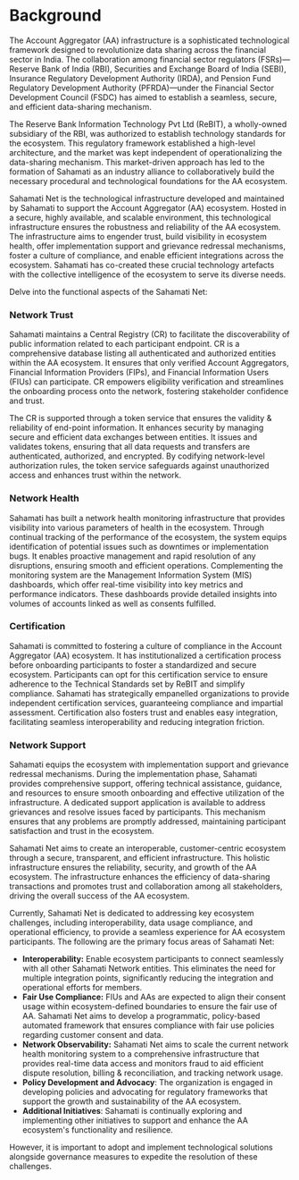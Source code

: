 # Background

The Account Aggregator (AA) infrastructure is a sophisticated technological framework designed to revolutionize data sharing across the financial sector in India. The collaboration among financial sector regulators (FSRs)—Reserve Bank of India (RBI), Securities and Exchange Board of India (SEBI), Insurance Regulatory Development Authority (IRDA), and Pension Fund Regulatory Development Authority (PFRDA)—under the Financial Sector Development Council (FSDC) has aimed to establish a seamless, secure, and efficient data-sharing mechanism.

The Reserve Bank Information Technology Pvt Ltd (ReBIT), a wholly-owned subsidiary of the RBI, was authorized to establish technology standards for the ecosystem. This regulatory framework established a high-level architecture, and the market was kept independent of operationalizing the data-sharing mechanism. This market-driven approach has led to the formation of Sahamati as an industry alliance to collaboratively build the necessary procedural and technological foundations for the AA ecosystem.

Sahamati Net is the technological infrastructure developed and maintained by Sahamati to support the Account Aggregator (AA) ecosystem. Hosted in a secure, highly available, and scalable environment, this technological infrastructure ensures the robustness and reliability of the AA ecosystem. The infrastructure aims to engender trust, build visibility in ecosystem health, offer implementation support and grievance redressal mechanisms, foster a culture of compliance, and enable efficient integrations across the ecosystem. Sahamati has co-created these crucial technology artefacts with the collective intelligence of the ecosystem to serve its diverse needs.

Delve into the functional aspects of the Sahamati Net:

### Network Trust <a href="#network-trust" id="network-trust"></a>

Sahamati maintains a Central Registry (CR) to facilitate the discoverability of public information related to each participant endpoint. CR is a comprehensive database listing all authenticated and authorized entities within the AA ecosystem. It ensures that only verified Account Aggregators, Financial Information Providers (FIPs), and Financial Information Users (FIUs) can participate. CR empowers eligibility verification and streamlines the onboarding process onto the network, fostering stakeholder confidence and trust.

The CR is supported through a token service that ensures the validity & reliability of end-point information. It enhances security by managing secure and efficient data exchanges between entities. It issues and validates tokens, ensuring that all data requests and transfers are authenticated, authorized, and encrypted. By codifying network-level authorization rules, the token service safeguards against unauthorized access and enhances trust within the network.

### Network Health

Sahamati has built a network health monitoring infrastructure that provides visibility into various parameters of health in the ecosystem. Through continual tracking of the performance of the ecosystem, the system equips identification of potential issues such as downtimes or implementation bugs. It enables proactive management and rapid resolution of any disruptions, ensuring smooth and efficient operations. Complementing the monitoring system are the Management Information System (MIS) dashboards, which offer real-time visibility into key metrics and performance indicators. These dashboards provide detailed insights into volumes of accounts linked as well as consents fulfilled.

### Certification

Sahamati is committed to fostering a culture of compliance in the Account Aggregator (AA) ecosystem. It has institutionalized a certification process before onboarding participants to foster a standardized and secure ecosystem. Participants can opt for this certification service to ensure adherence to the Technical Standards set by ReBIT and simplify compliance. Sahamati has strategically empanelled organizations to provide independent certification services, guaranteeing compliance and impartial assessment. Certification also fosters trust and enables easy integration, facilitating seamless interoperability and reducing integration friction.

### Network Support

Sahamati equips the ecosystem with implementation support and grievance redressal mechanisms. During the implementation phase, Sahamati provides comprehensive support, offering technical assistance, guidance, and resources to ensure smooth onboarding and effective utilization of the infrastructure. A dedicated support application is available to address grievances and resolve issues faced by participants. This mechanism ensures that any problems are promptly addressed, maintaining participant satisfaction and trust in the ecosystem.

Sahamati Net aims to create an interoperable, customer-centric ecosystem through a secure, transparent, and efficient infrastructure. This holistic infrastructure ensures the reliability, security, and growth of the AA ecosystem. The infrastructure enhances the efficiency of data-sharing transactions and promotes trust and collaboration among all stakeholders, driving the overall success of the AA ecosystem.

Currently, Sahamati Net is dedicated to addressing key ecosystem challenges, including interoperability, data usage compliance, and operational efficiency, to provide a seamless experience for AA ecosystem participants. The following are the primary focus areas of Sahamati Net:

* **Interoperability:** Enable ecosystem participants to connect seamlessly with all other Sahamati Network entities. This eliminates the need for multiple integration points, significantly reducing the integration and operational efforts for members.
* **Fair Use Compliance:** FIUs and AAs are expected to align their consent usage within ecosystem-defined boundaries to ensure the fair use of AA. Sahamati Net aims to develop a programmatic, policy-based automated framework that ensures compliance with fair use policies regarding customer consent and data.
* **Network Observability:** Sahamati Net aims to scale the current network health monitoring system to a comprehensive infrastructure that provides real-time data access and monitors fraud to aid efficient dispute resolution, billing & reconciliation, and tracking network usage.
* **Policy Development and Advocacy**: The organization is engaged in developing policies and advocating for regulatory frameworks that support the growth and sustainability of the AA ecosystem.
* **Additional Initiatives**: Sahamati is continually exploring and implementing other initiatives to support and enhance the AA ecosystem's functionality and resilience.

However, it is important to adopt and implement technological solutions alongside governance measures to expedite the resolution of these challenges.
